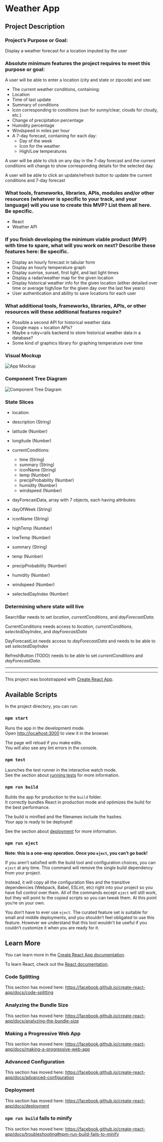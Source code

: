 
# Weather App

## Project Description

### Project’s Purpose or Goal:
Display a weather forecast for a location imputed by the user

### Absolute minimum features the project requires to meet this purpose or goal:

A user will be able to enter a location (city and state or zipcode) and see:
* The current weather conditions, containing:
 * Location
 * Time of last update
 * Summary of conditions
 * Icon corresponding to conditions (sun for sunny/clear, clouds for cloudy, etc.)
 * Change of precipitation percentage
 * Humidity percentage
 * Windspeed in miles per hour
* A 7-day forecast, containing for each day:
  * Day of the week
  * Icon for the weather
  * High/Low temperatures

A user will be able to click on any day in the 7-day forecast and the current conditions will change to show corresponding details for the selected day.

A user will be able to click an update/refresh button to update the current conditions and 7-day forecast

### What tools, frameworks, libraries, APIs, modules and/or other resources (whatever is specific to your track, and your language) will you use to create this MVP? List them all here. Be specific.

* React
* Weather API

### If you finish developing the minimum viable product (MVP) with time to spare, what will you work on next? Describe these features here: Be specific.

* Display an hourly forecast in tabular form
* Display an hourly temperature graph
* Display sunrise, sunset, first light, and last light times
* Display a radar/weather map for the given location
* Display historical weather info for the given location (either detailed over time or average high/low for the given day over the last few years)
* User authentication and ability to save locations for each user

### What additional tools, frameworks, libraries, APIs, or other resources will these additional features require?

* Possible a second API for historical weather data
* Google maps + location APIs?
* Maybe a ruby+rails backend to store historical weather data in a database?
* Some kind of graphics library for graphing temperature over time

### Visual Mockup

![App Mockup](Weather_App_Mockup.png)

### Component Tree Diagram

![Component Tree Diagram](Component_Tree_Diagram.png)

### State Slices

* location:
 * description (String)
 * latitude (Number)
 * longitude (Number)

* currentConditions:
  * time (String)
  * summary (String)
  * iconName (String)
  * temp (Number)
  * precipProbability (Number)
  * humidity (Number)
  * windspeed (Number)

* dayForecastData, array with 7 objects, each having attributes:
 * dayOfWeek (String)
 * iconName (String)
 * highTemp (Number)
 * lowTemp (Number)
 * summary (String)
 * temp (Number)
 * precipProbability (Number)
 * humidity (Number)
 * windspeed (Number)

* selectedDayIndex (Number)

### Determining where state will live

SearchBar needs to set _location_, _currentConditions_, and _dayForecastData_.

CurrentConditions needs access to _location_, _currentConditions_, _selectedDayIndex_, and _dayForecastData_

DayForecastList needs access to _dayForecastData_ and needs to be able to set _selectedDayIndex_

RefreshButton (TODO) needs to be able to set _currentConditions_ and _dayForecastData_.


<hr>
<hr>

This project was bootstrapped with [Create React App](https://github.com/facebook/create-react-app).

## Available Scripts

In the project directory, you can run:

### `npm start`

Runs the app in the development mode.<br>
Open [http://localhost:3000](http://localhost:3000) to view it in the browser.

The page will reload if you make edits.<br>
You will also see any lint errors in the console.

### `npm test`

Launches the test runner in the interactive watch mode.<br>
See the section about [running tests](https://facebook.github.io/create-react-app/docs/running-tests) for more information.

### `npm run build`

Builds the app for production to the `build` folder.<br>
It correctly bundles React in production mode and optimizes the build for the best performance.

The build is minified and the filenames include the hashes.<br>
Your app is ready to be deployed!

See the section about [deployment](https://facebook.github.io/create-react-app/docs/deployment) for more information.

### `npm run eject`

**Note: this is a one-way operation. Once you `eject`, you can’t go back!**

If you aren’t satisfied with the build tool and configuration choices, you can `eject` at any time. This command will remove the single build dependency from your project.

Instead, it will copy all the configuration files and the transitive dependencies (Webpack, Babel, ESLint, etc) right into your project so you have full control over them. All of the commands except `eject` will still work, but they will point to the copied scripts so you can tweak them. At this point you’re on your own.

You don’t have to ever use `eject`. The curated feature set is suitable for small and middle deployments, and you shouldn’t feel obligated to use this feature. However we understand that this tool wouldn’t be useful if you couldn’t customize it when you are ready for it.

## Learn More

You can learn more in the [Create React App documentation](https://facebook.github.io/create-react-app/docs/getting-started).

To learn React, check out the [React documentation](https://reactjs.org/).

### Code Splitting

This section has moved here: https://facebook.github.io/create-react-app/docs/code-splitting

### Analyzing the Bundle Size

This section has moved here: https://facebook.github.io/create-react-app/docs/analyzing-the-bundle-size

### Making a Progressive Web App

This section has moved here: https://facebook.github.io/create-react-app/docs/making-a-progressive-web-app

### Advanced Configuration

This section has moved here: https://facebook.github.io/create-react-app/docs/advanced-configuration

### Deployment

This section has moved here: https://facebook.github.io/create-react-app/docs/deployment

### `npm run build` fails to minify

This section has moved here: https://facebook.github.io/create-react-app/docs/troubleshooting#npm-run-build-fails-to-minify
